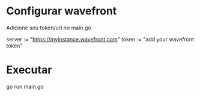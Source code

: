 # Configurar wavefront

Adicione seu token/url no main.go

server := "https://myinstance.wavefront.com"
token := "add your wavefront token"

# Executar
go run main.go

